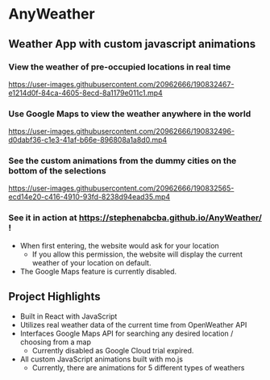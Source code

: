 # AnyWeather

## Weather App with custom javascript animations 

### View the weather of pre-occupied locations in real time

https://user-images.githubusercontent.com/20962666/190832467-e1214d0f-84ca-4605-8ecd-8a1179e011c1.mp4

### Use Google Maps to view the weather anywhere in the world

https://user-images.githubusercontent.com/20962666/190832496-d0dabf36-c1e3-41af-b66e-896808a1a8d0.mp4

### See the custom animations from the dummy cities on the bottom of the selections

https://user-images.githubusercontent.com/20962666/190832565-ecd14e20-c416-4910-93fd-8238d94ead35.mp4

### See it in action at https://stephenabcba.github.io/AnyWeather/ !
- When first entering, the website would ask for your location
  - If you allow this permission, the website will display the current weather of your location on default.
- The Google Maps feature is currently disabled.

## Project Highlights
- Built in React with JavaScript
- Utilizes real weather data of the current time from OpenWeather API
- Interfaces Google Maps API for searching any desired location / choosing from a map
  - Currently disabled as Google Cloud trial expired.
- All custom JavaScript animations built with <a ref="https://mojs.github.io/">mo.js</a>
  - Currently, there are animations for 5 different types of weathers
